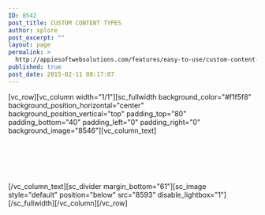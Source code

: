 ```yaml
---
ID: 8542
post_title: CUSTOM CONTENT TYPES
author: xplore
post_excerpt: ""
layout: page
permalink: >
  http://appiesoftwebsolutions.com/features/easy-to-use/custom-content-types/
published: true
post_date: 2015-02-11 08:17:07
---
```

[vc_row][vc_column width="1/1"][sc_fullwidth background_color="#f1f5f8" background_position_horizontal="center" background_position_vertical="top" padding_top="80" padding_bottom="40" padding_left="0" padding_right="0" background_image="8546"][vc_column_text]
<p style="text-align: center;"><span style="color: #ffffff;">Scalia includes useful custom post types for any needs. All these custom post types come with plenty of different styles &amp; layouts, setting options &amp;
customization possibilities : Portfolios, Quickfinders, Galleries, Slideshows, Teams, Testimonials, News</span></p>
[/vc_column_text][sc_divider margin_bottom="61"][sc_image style="default" position="below" src="8593" disable_lightbox="1"][/sc_fullwidth][/vc_column][/vc_row]